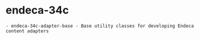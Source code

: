 endeca-34c
==========

	- endeca-34c-adapter-base - Base utility classes for developing Endeca content adapters

